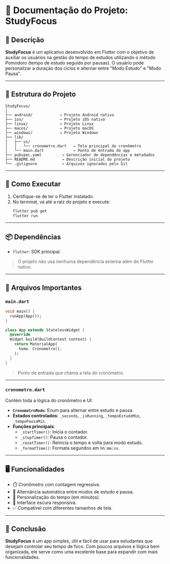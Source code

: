 
# 📘 Documentação do Projeto: **StudyFocus**

## 📝 Descrição
**StudyFocus** é um aplicativo desenvolvido em Flutter com o objetivo de auxiliar os usuários na gestão do tempo de estudos utilizando o método Pomodoro (tempo de estudo seguido por pausas). O usuário pode personalizar a duração dos ciclos e alternar entre "Modo Estudo" e "Modo Pausa".

---

## 📁 Estrutura do Projeto

```
StudyFocus/
│
├── android/            → Projeto Android nativo
├── ios/                → Projeto iOS nativo
├── linux/              → Projeto Linux
├── macos/              → Projeto macOS
├── windows/            → Projeto Windows
├── lib/
│   ├── ui/
│   │   └── cronometro.dart   → Tela principal do cronômetro
│   └── main.dart             → Ponto de entrada do app
├── pubspec.yaml         → Gerenciador de dependências e metadados
├── README.md            → Descrição inicial do projeto
└── .gitignore           → Arquivos ignorados pelo Git
```

---

## 🚀 Como Executar

1. Certifique-se de ter o Flutter instalado.  
2. No terminal, vá até a raiz do projeto e execute:
   ```bash
   flutter pub get
   flutter run
   ```

---

## 📦 Dependências

- `flutter`: SDK principal.
> O projeto não usa nenhuma dependência externa além do Flutter nativo.

---

## 📄 Arquivos Importantes

### `main.dart`

```dart
void main() {
  runApp(App());
}

class App extends StatelessWidget {
  @override
  Widget build(BuildContext context) {
    return MaterialApp(
      home: Cronometro(),
    );
  }
}
```
> Ponto de entrada que chama a tela do cronômetro.

---

### `cronometro.dart`

Contém toda a lógica do cronômetro e UI:

- **`CronometroModo`**: Enum para alternar entre estudo e pausa.
- **Estados controlados**: `_seconds`, `_isRunning`, `_tempoEstudoMin`, `_tempoPausaMin`.
- **Funções principais**:
  - `_startTimer()`: Inicia o contador.
  - `_stopTimer()`: Pausa o contador.
  - `_resetTimer()`: Reinicia o tempo e volta para modo estudo.
  - `_formatTime()`: Formata segundos em `hh:mm:ss`.

---

## 🖥️ Funcionalidades

- ⏱️ Cronômetro com contagem regressiva.
- 🔁 Alternância automática entre modos de estudo e pausa.
- 🧠 Personalização do tempo (em minutos).
- 🎨 Interface escura responsiva.
- ✅ Compatível com diferentes tamanhos de tela.

---

## 📌 Conclusão

**StudyFocus** é um app simples, útil e fácil de usar para estudantes que desejam controlar seu tempo de foco. Com poucos arquivos e lógica bem organizada, ele serve como uma excelente base para expandir com mais funcionalidades.
